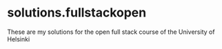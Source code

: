 # solutions.fullstackopen
These are my solutions for the open full stack course of the University of Helsinki
